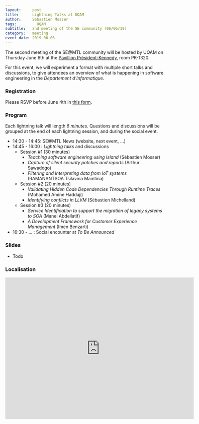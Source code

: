 ```yaml
---
layout:     post
title:      Lightning Talks at UQAM
author:     Sébastien Mosser
tags: 		  UQAM
subtitle:  	2nd meeting of the SE community (06/06/19)
category:   meeting
event_date: 2019-06-06
---
```


The second meeting of the SE@MTL community will be hosted by UQAM on Thursday June 6th at the [Pavillion Président-Kennedy](https://goo.gl/maps/LZCWb1zNiUon78dP9), room PK-1320.

For this event, we will experiment a format with multiple short talks and discussions, to give attendees an overview of what is happening in software engineering in the _Département d'Informatique_.

### Registration

Please RSVP before June 4th in [this form](https://docs.google.com/spreadsheets/d/1IxdCFGugpDGVam2E9h3HrvnKHbjkyB-GAK23KEQj4Nc/edit?usp=sharing).

### Program

Each lightning talk will length *6 minutes*. Questions and discussions will be grouped at the end of each lightning session, and during the social event.

  - 14:30 - 14:45: SE@MTL News (website, next event, ...)
  - 14:45 - 16:00 : _Lightning talks_ and discussions
    - Session #1 (30 minutes)
      - _Teaching software engineering using Island_ (Sébastien Mosser)
      - _Capture of silent security patches and reports_ (Arthur Sawadogo)
      - _Filtering and Interpreting data from IoT systems_ (RAMANANTSOA Tsilavina Mamtina)
    - Session #2 (20 minutes)
      - _Validating Hidden Code Dependencies Through Runtime Traces_ (Mohamed Amine Haddaji)
      - _Identifying conflicts in LLVM_ (Sébastien Michelland)    
    - Session #3 (20 minutes)
      - _Service Identification to support the migration of legacy systems to SOA_ (Manel Abdellatif)
      - _A Development Framework for Customer Experience Management_ (Imen Benzarti)
  - 16:30 - ... : Social encounter at _To Be Announced_

### Slides

  - Todo

### Localisation

<iframe align="center" src="https://www.google.com/maps/embed?pb=!1m18!1m12!1m3!1d1398.0285145354565!2d-73.56966194178148!3d45.50893059477532!2m3!1f0!2f0!3f0!3m2!1i1024!2i768!4f13.1!3m3!1m2!1s0x4cc91a4ed38de739%3A0xa1f8ad3e0c7a56d2!2sPavillon+President-Kennedy!5e0!3m2!1sen!2sca!4v1557956540140!5m2!1sen!2sca" width="600" height="450" frameborder="0" style="border:0" allowfullscreen></iframe>
